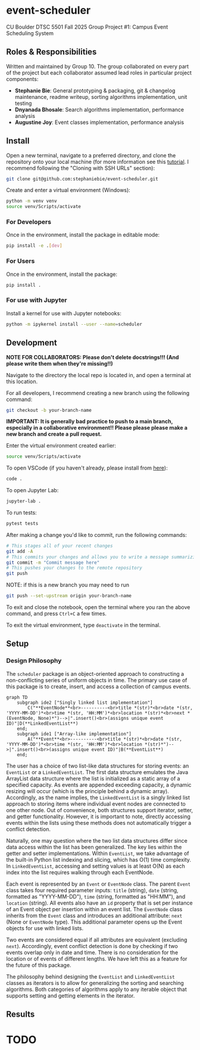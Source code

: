 # event-scheduler
CU Boulder DTSC 5501 Fall 2025 Group Project #1: Campus Event Scheduling System

## Roles & Responsibilities
Written and maintained by Group 10. The group collaborated on every part of the project but each collaborator assumed lead roles in particular project components:
- **Stephanie Bie**: General prototyping & packaging, git & changelog maintenance, readme writeup, sorting algorithms implementation, unit testing
- **Dnyanada Bhosale**: Search algorithms implementation, performance analysis
- **Augustine Joy**: Event classes implementation, performance analysis

## Install

Open a new terminal, navigate to a preferred directory, and clone the repository onto your local machine (for more information see this <a href="https://docs.github.com/en/get-started/git-basics/about-remote-repositories">tutorial</a>. I recommend following the "Cloning with SSH URLs" section):

```bash
git clone git@github.com:stephaniebie/event-scheduler.git
```

Create and enter a virtual environment (Windows):

```bash
python -m venv venv
source venv/Scripts/activate
```

### For Developers

Once in the environment, install the package in editable mode:

```bash
pip install -e .[dev]
```

### For Users

Once in the environment, install the package:

```bash
pip install .
```

### For use with Jupyter

Install a kernel for use with Jupyter notebooks:

```bash
python -m ipykernel install --user --name=scheduler
```

## Development

<b>NOTE FOR COLLABORATORS: Please don't delete docstrings!!! (And please write them when they're missing!!)</b>

Navigate to the directory the local repo is located in, and open a terminal at this location.

For all developers, I recommend creating a new branch using the following command:

```bash
git checkout -b your-branch-name
```

<b>IMPORTANT: It is generally bad practice to push to a main branch, especially in a collaborative environment!! Please please please make a new branch and create a pull request.</b>

Enter the virtual environment created earlier:

```bash
source venv/Scripts/activate
```

To open VSCode (if you haven't already, please install from <a href="https://code.visualstudio.com/download">here</a>):

```bash
code .
```

To open Jupyter Lab:

```bash
jupyter-lab .
```

To run tests:

```bash
pytest tests
```

After making a change you'd like to commit, run the following commands:

```bash
# This stages all of your recent changes
git add -A
# This commits your changes and allows you to write a message summarizing the change. It is good practice to write a message
git commit -m "Commit message here"
# This pushes your changes to the remote repository
git push
```

NOTE: if this is a new branch you may need to run

```bash
git push --set-upstream origin your-branch-name
```

To exit and close the notebook, open the terminal where you ran the above command, and press `Ctrl+C` a few times.

To exit the virtual environment, type `deactivate` in the terminal.

## Setup

### Design Philosophy

The `scheduler` package is an object-oriented approach to constructing a non-conflicting series of uniform objects in time. The primary use case of this package is to create, insert, and access a collection of campus events.

```mermaid
graph TD
    subgraph ide2 ["Singly linked list implementation"]
        C("**EventNode**<br>----------<br>title *(str)*<br>date *(str, 'YYYY-MM-DD')*<br>time *(str, 'HH:MM')*<br>location *(str)*<br>next *(EventNode, None)*")-->|".insert()<br>(assigns unique event ID)"|D(**LinkedEventList**)
    end;
    subgraph ide1 ["Array-like implementation"]
        A("**Event**<br>----------<br>title *(str)*<br>date *(str, 'YYYY-MM-DD')*<br>time *(str, 'HH:MM')*<br>location *(str)*")-->|".insert()<br>(assigns unique event ID)"|B(**EventList**)
    end;
```

The user has a choice of two list-like data structures for storing events: an `EventList` or a `LinkedEventList`. The first data structure emulates the Java ArrayList data structure where the list is initialized as a static array of a specified capacity. As events are appended exceeding capacity, a dynamic resizing will occur (which is the principle behind a dynamic array). Accordingly, as the name implies, the `LinkedEventList` is a singly linked list approach to storing items where individual event nodes are connected to one other node. Out of convenience, both structures support iterator, setter, and getter functionality. However, it is important to note, directly accessing events within the lists using these methods does not automatically trigger a conflict detection.

Naturally, one may question where the two list data structures differ since data access within the list has been generalized. The key lies within the getter and setter implementations. Within `EventList`, we take advantage of the built-in Python list indexing and slicing, which has O(1) time complexity. In `LinkedEventList`, accessing and setting values is at least O(N) as each index into the list requires walking through each EventNode.

Each event is represented by an `Event` or `EventNode` class. The parent `Event` class takes four required parameter inputs: `title` (string), `date` (string, formatted as "YYYY-MM-DD"), `time` (string, formatted as "HH:MM"), and `location` (string). All events also have an `id` property that is set per instance of an Event object per insertion within an event list. The `EventNode` class inherits from the `Event` class and introduces an additional attribute: `next` (None or `EventNode` type). This additional parameter opens up the Event objects for use with linked lists.

Two events are considered equal if all attributes are equivalent (excluding `next`). Accordingly, event conflict detection is done by checking if two events overlap only in date and time. There is no consideration for the location or of events of different lengths. We have left this as a feature for the future of this package.

The philosophy behind designing the `EventList` and `LinkedEventList` classes as iterators is to allow for generalizing the sorting and searching algorithms. Both categories of algorithms apply to any iterable object that supports setting and getting elements in the iterator.

## Results
# TODO
